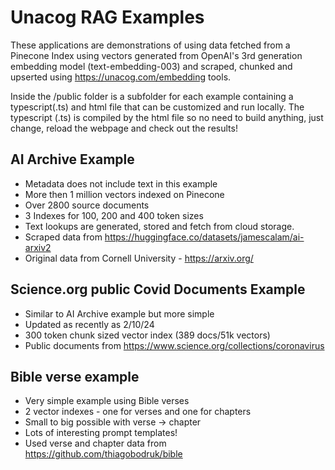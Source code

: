 # Unacog RAG Examples

These applications are demonstrations of using data fetched from a Pinecone Index 
using vectors generated from OpenAI's 3rd generation embedding model (text-embedding-003)
and scraped, chunked and upserted using https://unacog.com/embedding tools.

Inside the /public folder is a subfolder for each example containing a typescript(.ts) and html file that 
can be customized and run locally.  The typescript (.ts) is compiled by the html file 
so no need to build anything, just change, reload the webpage and check out the results!

## AI Archive Example
- Metadata does not include text in this example
- More then 1 million vectors indexed on Pinecone
- Over 2800 source documents 
- 3 Indexes for 100, 200 and 400 token sizes
- Text lookups are generated, stored and fetch from cloud storage. 
- Scraped data from https://huggingface.co/datasets/jamescalam/ai-arxiv2
- Original data from Cornell University - https://arxiv.org/

## Science.org public Covid Documents Example
- Similar to AI Archive example but more simple
- Updated as recently as 2/10/24
- 300 token chunk sized vector index (389 docs/51k vectors)
- Public documents from https://www.science.org/collections/coronavirus

## Bible verse example
- Very simple example using Bible verses
- 2 vector indexes - one for verses and one for chapters
- Small to big possible with verse -> chapter
- Lots of interesting prompt templates!
- Used verse and chapter data from https://github.com/thiagobodruk/bible